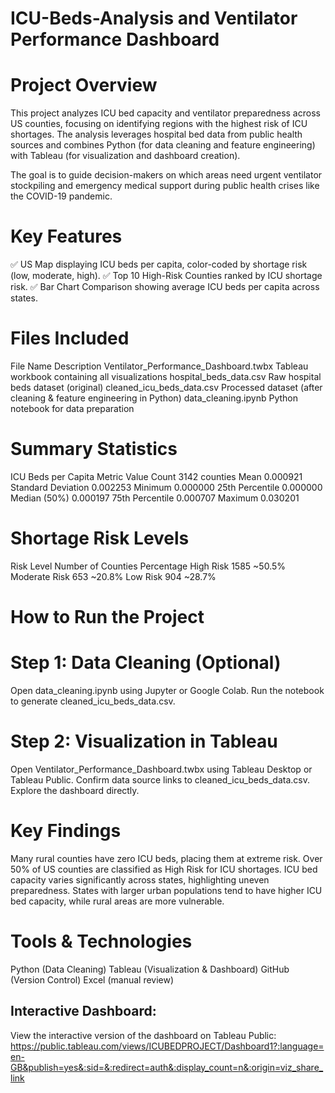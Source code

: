 # ICU-Beds-Analysis and Ventilator Performance Dashboard

# Project Overview


This project analyzes ICU bed capacity and ventilator preparedness across US counties, focusing on identifying regions with the highest risk of ICU shortages. The analysis leverages hospital bed data from public health sources and combines Python (for data cleaning and feature engineering) with Tableau (for visualization and dashboard creation).

The goal is to guide decision-makers on which areas need urgent ventilator stockpiling and emergency medical support during public health crises like the COVID-19 pandemic.

# Key Features

✅ US Map displaying ICU beds per capita, color-coded by shortage risk (low, moderate, high).
✅ Top 10 High-Risk Counties ranked by ICU shortage risk.
✅ Bar Chart Comparison showing average ICU beds per capita across states.

# Files Included

File Name	Description
Ventilator_Performance_Dashboard.twbx	Tableau workbook containing all visualizations
hospital_beds_data.csv	Raw hospital beds dataset (original)
cleaned_icu_beds_data.csv	Processed dataset (after cleaning & feature engineering in Python)
data_cleaning.ipynb	Python notebook for data preparation

 # Summary Statistics

ICU Beds per Capita
Metric	Value
Count	3142 counties
Mean	0.000921
Standard Deviation	0.002253
Minimum	0.000000
25th Percentile	0.000000
Median (50%)	0.000197
75th Percentile	0.000707
Maximum	0.030201

# Shortage Risk Levels

Risk Level	Number of Counties	Percentage
High Risk	1585	~50.5%
Moderate Risk	653	~20.8%
Low Risk	904	~28.7%


# How to Run the Project

# Step 1: Data Cleaning (Optional)
Open data_cleaning.ipynb using Jupyter or Google Colab.
Run the notebook to generate cleaned_icu_beds_data.csv.

# Step 2: Visualization in Tableau

Open Ventilator_Performance_Dashboard.twbx using Tableau Desktop or Tableau Public.
Confirm data source links to cleaned_icu_beds_data.csv.
Explore the dashboard directly.

# Key Findings

Many rural counties have zero ICU beds, placing them at extreme risk.
Over 50% of US counties are classified as High Risk for ICU shortages.
ICU bed capacity varies significantly across states, highlighting uneven preparedness.
States with larger urban populations tend to have higher ICU bed capacity, while rural areas are more vulnerable.

# Tools & Technologies

Python (Data Cleaning)
Tableau (Visualization & Dashboard)
GitHub (Version Control)
Excel (manual review)

## Interactive Dashboard:
View the interactive version of the dashboard on Tableau Public: https://public.tableau.com/views/ICUBEDPROJECT/Dashboard1?:language=en-GB&publish=yes&:sid=&:redirect=auth&:display_count=n&:origin=viz_share_link
